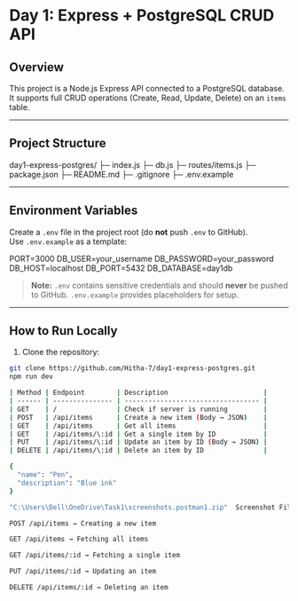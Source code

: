 # Day 1: Express + PostgreSQL CRUD API

## Overview
This project is a Node.js Express API connected to a PostgreSQL database.  
It supports full CRUD operations (Create, Read, Update, Delete) on an `items` table.

---

## Project Structure

day1-express-postgres/
├─ index.js
├─ db.js
├─ routes/items.js
├─ package.json
├─ README.md
├─ .gitignore
├─ .env.example


---

## Environment Variables

Create a `.env` file in the project root (do **not** push `.env` to GitHub).  
Use `.env.example` as a template:

PORT=3000
DB_USER=your_username
DB_PASSWORD=your_password
DB_HOST=localhost
DB_PORT=5432
DB_DATABASE=day1db


> **Note:** `.env` contains sensitive credentials and should **never** be pushed to GitHub. `.env.example` provides placeholders for setup.

---

## How to Run Locally

1. Clone the repository:
```bash
git clone https://github.com/Hitha-7/day1-express-postgres.git
npm run dev

| Method | Endpoint        | Description                        |
| ------ | --------------- | ---------------------------------- |
| GET    | /               | Check if server is running         |
| POST   | /api/items      | Create a new item (Body → JSON)    |
| GET    | /api/items      | Get all items                      |
| GET    | /api/items/\:id | Get a single item by ID            |
| PUT    | /api/items/\:id | Update an item by ID (Body → JSON) |
| DELETE | /api/items/\:id | Delete an item by ID               |

{
  "name": "Pen",
  "description": "Blue ink"
}

"C:\Users\Dell\OneDrive\Task1\screenshots.postman1.zip"  Screenshot File

POST /api/items → Creating a new item

GET /api/items → Fetching all items

GET /api/items/:id → Fetching a single item

PUT /api/items/:id → Updating an item

DELETE /api/items/:id → Deleting an item
